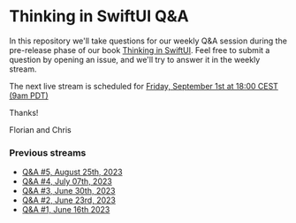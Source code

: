 # Thinking in SwiftUI Q&A

In this repository we'll take questions for our weekly Q&A session during the pre-release phase of our book [Thinking in SwiftUI](https://www.objc.io/books/thinking-in-swiftui/). Feel free to submit a question by opening an issue, and we'll try to answer it in the weekly stream.

The next live stream is scheduled for [Friday, September 1st at 18:00 CEST (9am PDT)](https://youtube.com/live/p14PG0bBvu8)

Thanks!

Florian and Chris


### Previous streams

- [Q&A #5, August 25th, 2023](https://youtube.com/live/2JP0Of8PxyE)
- [Q&A #4, July 07th, 2023](https://www.youtube.com/watch?v=MRuRhj3dnm8)
- [Q&A #3, June 30th, 2023](https://www.youtube.com/watch?v=8jUvyMjt8bE)
- [Q&A #2, June 23rd, 2023](https://www.youtube.com/watch?v=H4sSC7scvRw)
- [Q&A #1, June 16th 2023](https://www.youtube.com/watch?v=pYgAd-LF-UE)

